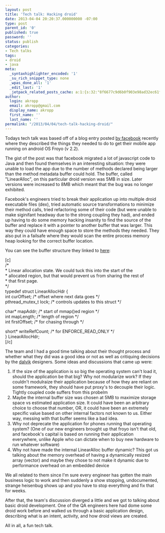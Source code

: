 ```yaml
---
layout: post
title: 'Tech talk: Hacking droid'
date: 2013-04-04 20:20:37.000000000 -07:00
type: post
parent_id: '0'
published: true
password: ''
status: publish
categories:
- Tech talks
tags:
- droid
- java
meta:
  _syntaxhighlighter_encoded: '1'
  _su_rich_snippet_type: none
  _wpas_done_all: '1'
  _edit_last: '1'
  _jetpack_related_posts_cache: a:1:{s:32:"8f6677c9d6b0f903e98ad32ec61f8deb";a:2:{s:7:"expires";i:1560892211;s:7:"payload";a:3:{i:0;a:1:{s:2:"id";i:3285;}i:1;a:1:{s:2:"id";i:1268;}i:2;a:1:{s:2:"id";i:4699;}}}}
author:
  login: akropp
  email: akropp@gmail.com
  display_name: akropp
  first_name: ''
  last_name: ''
permalink: "/2013/04/04/tech-talk-hacking-droid/"
---
```

Todays tech talk was based off of a blog entry posted [by facebook](https://www.facebook.com/notes/facebook-engineering/under-the-hood-dalvik-patch-for-facebook-for-android/10151345597798920) recently where they described the things they needed to do to get their mobile app running on android OS Froyo (v 2.2).

The gist of the post was that facebook migrated a lot of javascript code to Java and then found themselves in an interesting situation: they were unable to load the app due to the number of methods declared being larger than the method metadata buffer could hold. The buffer, called "LinearAlloc", on this particular droid version was 5MB in size. Later versions were increased to 8MB which meant that the bug was no longer exhibited.

Facebook's engineers tried to break their application up into multiple droid executable files (dex), tried automatic source transformations to minimize their method calls, tried refactoring some of their code (but were unable to make siginifant headway due to the strong coupling they had), and ended up having to do some memory hacking insanity to find the source of the buffer and replace it with a pointer to another buffer that was larger. This way they could have enough space to store the methods they needed. They also put in a failsafe where they would scan the entire process memory heap looking for the correct buffer location.

You can see the buffer structure they linked to [here](https://github.com/android/platform_dalvik/blob/android-2.3.7_r1/vm/LinearAlloc.h#L33):

[c]  
/\*  
 \* Linear allocation state. We could tuck this into the start of the  
 \* allocated region, but that would prevent us from sharing the rest of  
 \* that first page.  
 \*/  
typedef struct LinearAllocHdr {  
 int curOffset; /\* offset where next data goes \*/  
 pthread\_mutex\_t lock; /\* controls updates to this struct \*/

char\* mapAddr; /\* start of mmap()ed region \*/  
 int mapLength; /\* length of region \*/  
 int firstOffset; /\* for chasing through \*/

short\* writeRefCount; /\* for ENFORCE\_READ\_ONLY \*/  
} LinearAllocHdr;  
[/c]

The team and I had a good time talking about their thought process and whether what they did was a good idea or not as well as critiquing decisions by the [dalvik](http://en.wikipedia.org/wiki/Dalvik_(software)) designers. Some ideas and discussions that came up were:

1. If the size of the application is so big the operating system can't load it, should the application be that big? Why not modularize work? If they couldn't modulraize their application because of how they are reliant on some framework, they should have put proxy's to decouple their logic. Tightly coupled code suffers from this probelm
2. Maybe the internal buffer size was chosen at 5MB to maximize storage space vs estimated application size. It could have been an arbitrary choice to choose that number, OR, it could have been an extremely specific value based on other internal factors not known to us. Either way, messing with that buffer seems like a bad idea.
3. Why not deprecate the application for phones running that operating system? (One of our new engineers brought up that froyo isn't that old, and facebook's capital is based on running their application everywhere, unlike Apple who can dictate when to buy new hardware to run whatever software)
4. Why not have made the internal LinearAlloc buffer dynamic? This got us talking about the memory overhead of having a dynamically resized array (vector) and maybe they chose to not make it dynamic due to performance overhead on an embedded device

We all related to them since I'm sure every engineer has gotten the main business logic to work and then suddenly a show stopping, undocumented, strange heisenbug shows up and you have to stop everything and fix that for weeks.

After that, the team's discussion diverged a little and we got to talking about basic droid development. One of the QA engineers here had dome some droid work before and walked us through a basic application design, describing what is an intent, activity, and how droid views are created.

All in all, a fun tech talk.

